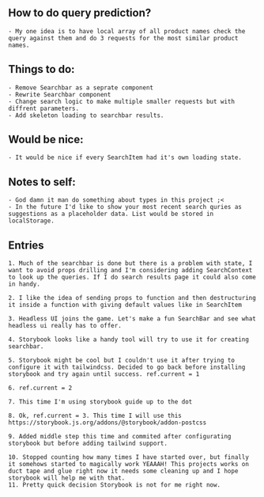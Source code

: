 ## How to do query prediction?

    - My one idea is to have local array of all product names check the query against them and do 3 requests for the most similar product names.

## Things to do:

    - Remove Searchbar as a seprate component
    - Rewrite Searchbar component
    - Change search logic to make multiple smaller requests but with diffrent parameters.
    - Add skeleton loading to searchbar results.

## Would be nice:

    - It would be nice if every SearchItem had it's own loading state.

## Notes to self:

    - God damn it man do something about types in this project ;<
    - In the future I'd like to show your most recent search quries as suggestions as a placeholder data. List would be stored in localStorage.

## Entries

    1. Much of the searchbar is done but there is a problem with state, I want to avoid props drilling and I'm considering adding SearchContext to look up the queries. If I do search results page it could also come in handy.

    2. I like the idea of sending props to function and then destructuring it inside a function with giving default values like in SearchItem

    3. Headless UI joins the game. Let's make a fun SearchBar and see what headless ui really has to offer.

    4. Storybook looks like a handy tool will try to use it for creating searchbar.

    5. Storybook might be cool but I couldn't use it after trying to configure it with tailwindcss. Decided to go back before installing storybook and try again until success. ref.current = 1

    6. ref.current = 2

    7. This time I'm using storybook guide up to the dot

    8. Ok, ref.current = 3. This time I will use this https://storybook.js.org/addons/@storybook/addon-postcss

    9. Added middle step this time and commited after configurating storybook but before adding tailwind support.

    10. Stopped counting how many times I have started over, but finally it somehows started to magically work YEAAAH! This projects works on duct tape and glue right now it needs some cleaning up and I hope storybook will help me with that.
    11. Pretty quick decision Storybook is not for me right now.
